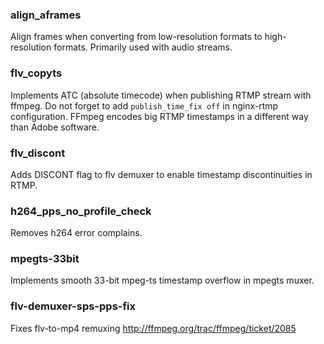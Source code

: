 ### align_aframes
Align frames when converting from low-resolution formats to
high-resolution formats. Primarily used with audio streams.

### flv_copyts
Implements ATC (absolute timecode) when publishing RTMP stream with ffmpeg.
Do not forget to add `publish_time_fix off` in nginx-rtmp configuration.
FFmpeg encodes big RTMP timestamps in a different way than Adobe software.

### flv_discont
Adds DISCONT flag to flv demuxer to enable timestamp discontinuities in RTMP.

### h264_pps_no_profile_check
Removes h264 error complains.

### mpegts-33bit
Implements smooth 33-bit mpeg-ts timestamp overflow in mpegts muxer.

### flv-demuxer-sps-pps-fix
Fixes flv-to-mp4 remuxing http://ffmpeg.org/trac/ffmpeg/ticket/2085

